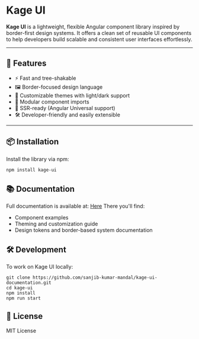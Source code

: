 # Kage UI

**Kage UI** is a lightweight, flexible Angular component library inspired by border-first design systems. It offers a clean set of reusable UI components to help developers build scalable and consistent user interfaces effortlessly.

---

## 🚀 Features

- ⚡ Fast and tree-shakable
- 🖼️ Border-focused design language
- 🎨 Customizable themes with light/dark support
- 🧱 Modular component imports
- 🧠 SSR-ready (Angular Universal support)
- 🛠️ Developer-friendly and easily extensible

---

## 📦 Installation

Install the library via npm:

```bash
npm install kage-ui
```

## 📚 Documentation

Full documentation is available at: [Here](https://sanjib-kumar-mandal.github.io/kage-ui-documentation)
There you'll find:

- Component examples
- Theming and customization guide
- Design tokens and border-based system documentation

## 🛠️ Development

To work on Kage UI locally:

```npm
git clone https://github.com/sanjib-kumar-mandal/kage-ui-documentation.git
cd kage-ui
npm install
npm run start
```

## 📄 License

MIT License
